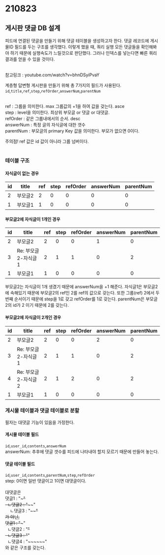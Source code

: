 # 210823
## 게시판 댓글 DB 설계
피드에 연결된 댓글을 만들기 위해 댓글 테이블을 생성하고자 한다.
댓글 레코드에 게시물ID 필드를 두는 구조를 생각했다. 이렇게 했을 때, 쿼리 실행 모든 댓글들을 확인해봐야 하기 때문에 실행속도가 느릴것으로 판단했다.
그러나 인덱스를 넣는다면 빠른 쿼리 결과를 얻을 수 있을 것이다.</br></br>

참고링크 : youtube.com/watch?v=bhnDSyiPvaY

계층형 답변형 게시판을 만들기 위해 총 7가지의 필드가 사용된다.</br>
`id`,`title`,`ref`,`step`,`refOrder`,`answerNum`,`parentNum`</br></br>

ref : 그룹을 의미한다. max 그룹값의 +1을 하여 값을 갖는다. asce</br>
step : level을 의미한다. 최상위 부모글 or 댓글 or 대댓글.</br>
refOrder : 같은 그룹내에서의 순서. desc</br>
answerNum : 특정 글의 자식글에 대한 갯수</br>
parentNum : 부모글의 primary Key 값을 의미한다. 부모가 없으면 0이다.</br>

주의점! ref 값은 id 값이 아니라 그룹 넘버이다.
</br></br>
### 테이블 구조
#### 자식글이 없는 경우
|id|title|ref|step|refOrder|answerNum|parentNum|
|---|---|---|---|---|---|---|
|2|부모글2|2|0|0|0|0|
|1|부모글1|1|0|0|0|0|


#### 부모글2에 자식글이 1개인 경우
|id|title|ref|step|refOrder|answerNum|parentNum|
|---|---|---|---|---|---|---|
|2|부모글2|2|0|0|1|0|
|3|Re: 부모글2-자식글1|2|1|1|0|2|
|1|부모글1|1|0|0|0|0|

부모글2는 자식글이 1개 생겼기 때문에 answerNum을 +1 해준다.
자식글1은 부모글2에 속해있기 때문에 부모글2의 ref인 2를 ref의 값으로 갖는다.
또한 그룹(ref) 2에서 두번째 순서이기 때문에 step을 1로 갖고 refOrder를 1로 갖는다.
parentNum은 부모글2의 id가 2 이기 때문에 2를 갖는다.


#### 부모글2에 자식글이 2개인 경우
|id|title|ref|step|refOrder|answerNum|parentNum|
|---|---|---|---|---|---|---|
|2|부모글2|2|0|0|2|0|
|3|Re: 부모글2-자식글1|2|1|1|0|2|
|4|Re: 부모글2-자식글2|2|1|2|0|2|
|1|부모글1|1|0|0|0|0|


### 게시물 테이블과 댓글 테이블로 분할
필자는 대댓글 기능이 있음을 가정한다.</br>
#### 게시물 테이블 필드
`id`,`user_id`,`contents`,`answerNum`</br>
answerNum: 추후에 댓글 갯수를 피드에 나타내야 할지 모르기 때문에 만들어 놓는다.

#### 댓글 테이블 필드
`id`,`user_id`,`contents`,`parentNum`,`step`,`refOrder`</br>
step: 0이면 일반 댓글이고 1이면 대댓글이다.</br></br>
대댓글은</br>
댓글1 : "~~~~~"</br>
  &nbsp;&nbsp;ㄴ댓글2 : "~~~~~~"</br>
      &nbsp;&nbsp;&nbsp;&nbsp;ㄴ댓글3 : "~~~~~~"</br>
가 아닌,</br>
댓글1 : "~~~~~"</br>
  &nbsp;&nbsp;ㄴ댓글2 : "~~~~~~"</br>
  &nbsp;&nbsp;ㄴ댓글3 : "~~~~~~"</br>
  &nbsp;&nbsp;ㄴ댓글4 : "~~~~~~"</br>
와 같은 구조를 갖는다.






